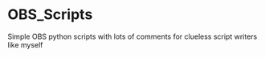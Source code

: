 # OBS_Scripts
Simple OBS python scripts with lots of comments for clueless script writers like myself
